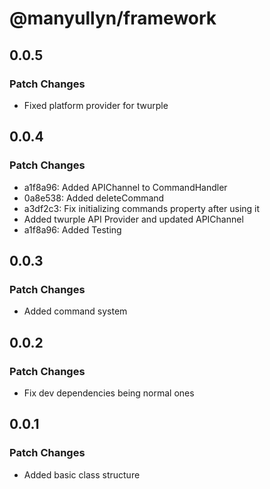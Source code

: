 # @manyullyn/framework

## 0.0.5

### Patch Changes

- Fixed platform provider for twurple

## 0.0.4

### Patch Changes

- a1f8a96: Added APIChannel to CommandHandler
- 0a8e538: Added deleteCommand
- a3df2c3: Fix initializing commands property after using it
- Added twurple API Provider and updated APIChannel
- a1f8a96: Added Testing

## 0.0.3

### Patch Changes

- Added command system

## 0.0.2

### Patch Changes

- Fix dev dependencies being normal ones

## 0.0.1

### Patch Changes

- Added basic class structure
